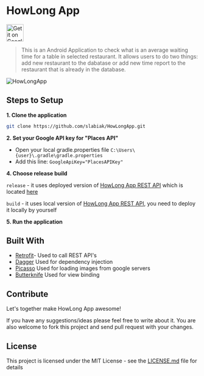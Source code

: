 # HowLong App 
<a  href='https://play.google.com/store/apps/details?id=com.slabiak.tomek.howlongapp'><img  height="45px"  alt='Get it on Google Play'  src='https://play.google.com/intl/en_us/badges/images/generic/en_badge_web_generic.png'/></a>
>This is an Android Application to check what is an average waiting time for a table in selected restaurant. It allows users to do two things: add new restaurant to the dabatase or add new time report to the restaurant that is already in the database.
>

![HowLongApp](https://media.giphy.com/media/7zAOljjlEAd5VLyc0o/giphy.gif)



## Steps to Setup

**1. Clone the application**

```bash
git clone https://github.com/slabiak/HowLongApp.git
```

**2. Set your Google API key for  "Places API"**
+ Open your local gradle.properties file `C:\Users\{user}\.gradle\gradle.properties`
+ Add this line: `GoogleApiKey="PlacesAPIKey"`

**4. Choose release build**

`release` - it uses deployed version of  [HowLong App REST API](https://github.com/slabiak/HowLongAppRestAPI) which is located [here](http://howlongapi.tslabiak.me)

`build` - it uses local version of [HowLong App REST API](https://github.com/slabiak/HowLongAppRestAPI), you need to deploy it locally by yourself

**5. Run the application**

## Built With

* [Retrofit](https://square.github.io/retrofit/)- Used to call REST API's
* [Dagger](https://google.github.io/dagger/android.html) Used for dependency injection
* [Picasso](https://square.github.io/picasso/) Used for loading images from google servers
* [Butterknife](http://jakewharton.github.io/butterknife/) Used for view binding

## Contribute

Let's together make HowLong App awesome!

If you have any suggestions/ideas please feel free to write about it. You are also welcome to fork this project and send pull request with your changes.


## License

This project is licensed under the MIT License - see the [LICENSE.md](LICENSE.md) file for details